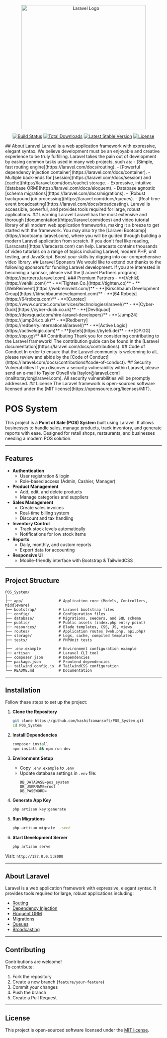 <p align="center"><a href="https://laravel.com" target="_blank"><img src="https://raw.githubusercontent.com/laravel/art/master/logo-lockup/5%20SVG/2%20CMYK/1%20Full%20Color/laravel-logolockup-cmyk-red.svg" width="400" alt="Laravel Logo"></a></p> <p align="center"> <a href="https://github.com/laravel/framework/actions"><img src="https://github.com/laravel/framework/workflows/tests/badge.svg" alt="Build Status"></a> <a href="https://packagist.org/packages/laravel/framework"><img src="https://img.shields.io/packagist/dt/laravel/framework" alt="Total Downloads"></a> <a href="https://packagist.org/packages/laravel/framework"><img src="https://img.shields.io/packagist/v/laravel/framework" alt="Latest Stable Version"></a> <a href="https://packagist.org/packages/laravel/framework"><img src="https://img.shields.io/packagist/l/laravel/framework" alt="License"></a> </p> ## About Laravel Laravel is a web application framework with expressive, elegant syntax. We believe development must be an enjoyable and creative experience to be truly fulfilling. Laravel takes the pain out of development by easing common tasks used in many web projects, such as: - [Simple, fast routing engine](https://laravel.com/docs/routing). - [Powerful dependency injection container](https://laravel.com/docs/container). - Multiple back-ends for [session](https://laravel.com/docs/session) and [cache](https://laravel.com/docs/cache) storage. - Expressive, intuitive [database ORM](https://laravel.com/docs/eloquent). - Database agnostic [schema migrations](https://laravel.com/docs/migrations). - [Robust background job processing](https://laravel.com/docs/queues). - [Real-time event broadcasting](https://laravel.com/docs/broadcasting). Laravel is accessible, powerful, and provides tools required for large, robust applications. ## Learning Laravel Laravel has the most extensive and thorough [documentation](https://laravel.com/docs) and video tutorial library of all modern web application frameworks, making it a breeze to get started with the framework. You may also try the [Laravel Bootcamp](https://bootcamp.laravel.com), where you will be guided through building a modern Laravel application from scratch. If you don't feel like reading, [Laracasts](https://laracasts.com) can help. Laracasts contains thousands of video tutorials on a range of topics including Laravel, modern PHP, unit testing, and JavaScript. Boost your skills by digging into our comprehensive video library. ## Laravel Sponsors We would like to extend our thanks to the following sponsors for funding Laravel development. If you are interested in becoming a sponsor, please visit the [Laravel Partners program](https://partners.laravel.com). ### Premium Partners - **[Vehikl](https://vehikl.com/)** - **[Tighten Co.](https://tighten.co)** - **[WebReinvent](https://webreinvent.com/)** - **[Kirschbaum Development Group](https://kirschbaumdevelopment.com)** - **[64 Robots](https://64robots.com)** - **[Curotec](https://www.curotec.com/services/technologies/laravel/)** - **[Cyber-Duck](https://cyber-duck.co.uk)** - **[DevSquad](https://devsquad.com/hire-laravel-developers)** - **[Jump24](https://jump24.co.uk)** - **[Redberry](https://redberry.international/laravel/)** - **[Active Logic](https://activelogic.com)** - **[byte5](https://byte5.de)** - **[OP.GG](https://op.gg)** ## Contributing Thank you for considering contributing to the Laravel framework! The contribution guide can be found in the [Laravel documentation](https://laravel.com/docs/contributions). ## Code of Conduct In order to ensure that the Laravel community is welcoming to all, please review and abide by the [Code of Conduct](https://laravel.com/docs/contributions#code-of-conduct). ## Security Vulnerabilities If you discover a security vulnerability within Laravel, please send an e-mail to Taylor Otwell via [taylor@laravel.com](mailto:taylor@laravel.com). All security vulnerabilities will be promptly addressed. ## License The Laravel framework is open-sourced software licensed under the [MIT license](https://opensource.org/licenses/MIT).

# POS System

This project is a **Point of Sale (POS) System** built using Laravel. It allows businesses to handle sales, manage products, track inventory, and generate reports with ease. Designed for retail shops, restaurants, and businesses needing a modern POS solution.

---

## Features

- **Authentication**
  - User registration & login
  - Role-based access (Admin, Cashier, Manager)
- **Product Management**
  - Add, edit, and delete products
  - Manage categories and suppliers
- **Sales Management**
  - Create sales invoices
  - Real-time billing system
  - Discount and tax handling
- **Inventory Control**
  - Track stock levels automatically
  - Notifications for low stock items
- **Reports**
  - Daily, monthly, and custom reports
  - Export data for accounting
- **Responsive UI**
  - Mobile-friendly interface with Bootstrap & TailwindCSS

---

## Project Structure

```
POS_System/
│
├── app/                # Application core (Models, Controllers, Middleware)
├── bootstrap/          # Laravel bootstrap files
├── config/             # Configuration files
├── database/           # Migrations, seeders, and SQL schema
├── public/             # Public assets (index.php entry point)
├── resources/          # Blade templates, CSS, JS, views
├── routes/             # Application routes (web.php, api.php)
├── storage/            # Logs, cache, compiled templates
├── tests/              # PHPUnit tests
│
├── .env.example        # Environment configuration example
├── artisan             # Laravel CLI tool
├── composer.json       # Dependencies
├── package.json        # Frontend dependencies
├── tailwind.config.js  # TailwindCSS configuration
└── README.md           # Documentation
```

---

## Installation

Follow these steps to set up the project:

1. **Clone the Repository**
   ```bash
   git clone https://github.com/kashifzamansoft/POS_System.git
   cd POS_System
   ```

2. **Install Dependencies**
   ```bash
   composer install
   npm install && npm run dev
   ```

3. **Environment Setup**
   - Copy `.env.example` to `.env`
   - Update database settings in `.env` file:
     ```
     DB_DATABASE=pos_system
     DB_USERNAME=root
     DB_PASSWORD=
     ```

4. **Generate App Key**
   ```bash
   php artisan key:generate
   ```

5. **Run Migrations**
   ```bash
   php artisan migrate --seed
   ```

6. **Start Development Server**
   ```bash
   php artisan serve
   ```

Visit: `http://127.0.0.1:8000`

---

## About Laravel

Laravel is a web application framework with expressive, elegant syntax. It provides tools required for large, robust applications including:

- [Routing](https://laravel.com/docs/routing)
- [Dependency Injection](https://laravel.com/docs/container)
- [Eloquent ORM](https://laravel.com/docs/eloquent)
- [Migrations](https://laravel.com/docs/migrations)
- [Queues](https://laravel.com/docs/queues)
- [Broadcasting](https://laravel.com/docs/broadcasting)

---

## Contributing

Contributions are welcome!  
To contribute:

1. Fork the repository
2. Create a new branch (`feature/your-feature`)
3. Commit your changes
4. Push the branch
5. Create a Pull Request

---

## License

This project is open-sourced software licensed under the [MIT license](https://opensource.org/licenses/MIT).
